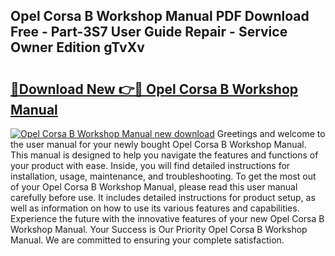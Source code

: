 ## Opel Corsa B Workshop Manual PDF Download Free - Part-3S7 User Guide Repair - Service Owner Edition gTvXv

# <h2><a href="http://cf28489.oget.top/?id=Opel+Corsa+B+Workshop+Manual">🔗Download New 👉🔴 Opel Corsa B Workshop Manual</a></h2>

[![Opel Corsa B Workshop Manual new download](https://i.imgur.com/5g1atiW.png)](http://cf28489.oget.top/?id=Opel+Corsa+B+Workshop+Manual)
Greetings and welcome to the user manual for your newly bought Opel Corsa B Workshop Manual. This manual is designed to help you navigate the features and functions of your product with ease. Inside, you will find detailed instructions for installation, usage, maintenance, and troubleshooting. To get the most out of your Opel Corsa B Workshop Manual, please read this user manual carefully before use. It includes detailed instructions for product setup, as well as information on how to use its various features and capabilities. Experience the future with the innovative features of your new Opel Corsa B Workshop Manual. Your Success is Our Priority Opel Corsa B Workshop Manual. We are committed to ensuring your complete satisfaction.
